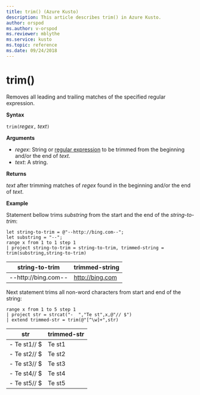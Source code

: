 ```yaml
---
title: trim() (Azure Kusto)
description: This article describes trim() in Azure Kusto.
author: orspod
ms.author: v-orspod
ms.reviewer: mblythe
ms.service: kusto
ms.topic: reference
ms.date: 09/24/2018
---
```

# trim()

Removes all leading and trailing matches of the specified regular expression.

**Syntax**

`trim(`*regex*`,` *text*`)`

**Arguments**

* *regex*: String or [regular expression](re2.md) to be trimmed from the beginning and/or the end of *text*.  
* *text*: A string.

**Returns**

*text* after trimming matches of *regex* found in the beginning and/or the end of *text*.

**Example**

Statement bellow trims *substring*  from the start and the end of the *string-to-trim*:

```kusto
let string-to-trim = @"--http://bing.com--";
let substring = "--";
range x from 1 to 1 step 1
| project string-to-trim = string-to-trim, trimmed-string = trim(substring,string-to-trim)
```

|string-to-trim|trimmed-string|
|---|---|
|--http://bing.com--|http://bing.com|

Next statement trims all non-word characters from start and end of the string:

```kusto
range x from 1 to 5 step 1
| project str = strcat("-  ","Te st",x,@"// $")
| extend trimmed-str = trim(@"[^\w]+",str)
```

|str|trimmed-str|
|---|---|
|-  Te st1// $|Te st1|
|-  Te st2// $|Te st2|
|-  Te st3// $|Te st3|
|-  Te st4// $|Te st4|
|-  Te st5// $|Te st5|


 